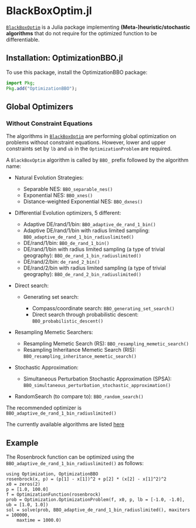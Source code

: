 # BlackBoxOptim.jl

[`BlackBoxOptim`](https://github.com/robertfeldt/BlackBoxOptim.jl) is a Julia package implementing **(Meta-)heuristic/stochastic algorithms** that do not require for the optimized function to be differentiable.

## Installation: OptimizationBBO.jl

To use this package, install the OptimizationBBO package:

```julia
import Pkg;
Pkg.add("OptimizationBBO");
```

## Global Optimizers

### Without Constraint Equations

The algorithms in [`BlackBoxOptim`](https://github.com/robertfeldt/BlackBoxOptim.jl) are performing global optimization on problems without
constraint equations. However, lower and upper constraints set by `lb` and `ub` in the `OptimizationProblem` are required.

A `BlackBoxOptim` algorithm is called by `BBO_` prefix followed by the algorithm name:

  - Natural Evolution Strategies:
    
      + Separable NES: `BBO_separable_nes()`
      + Exponential NES: `BBO_xnes()`
      + Distance-weighted Exponential NES: `BBO_dxnes()`

  - Differential Evolution optimizers, 5 different:
    
      + Adaptive DE/rand/1/bin: `BBO_adaptive_de_rand_1_bin()`
      + Adaptive DE/rand/1/bin with radius limited sampling: `BBO_adaptive_de_rand_1_bin_radiuslimited()`
      + DE/rand/1/bin: `BBO_de_rand_1_bin()`
      + DE/rand/1/bin with radius limited sampling (a type of trivial geography): `BBO_de_rand_1_bin_radiuslimited()`
      + DE/rand/2/bin: `de_rand_2_bin()`
      + DE/rand/2/bin with radius limited sampling (a type of trivial geography): `BBO_de_rand_2_bin_radiuslimited()`
  - Direct search:
    
      + Generating set search:
        
          * Compass/coordinate search: `BBO_generating_set_search()`
          * Direct search through probabilistic descent: `BBO_probabilistic_descent()`
  - Resampling Memetic Searchers:
    
      + Resampling Memetic Search (RS): `BBO_resampling_memetic_search()`
      + Resampling Inheritance Memetic Search (RIS): `BBO_resampling_inheritance_memetic_search()`
  - Stochastic Approximation:
    
      + Simultaneous Perturbation Stochastic Approximation (SPSA): `BBO_simultaneous_perturbation_stochastic_approximation()`
  - RandomSearch (to compare to): `BBO_random_search()`

The recommended optimizer is `BBO_adaptive_de_rand_1_bin_radiuslimited()`

The currently available algorithms are listed [here](https://github.com/robertfeldt/BlackBoxOptim.jl#state-of-the-library)

## Example

The Rosenbrock function can be optimized using the `BBO_adaptive_de_rand_1_bin_radiuslimited()` as follows:

```@example BBO
using Optimization, OptimizationBBO
rosenbrock(x, p) = (p[1] - x[1])^2 + p[2] * (x[2] - x[1]^2)^2
x0 = zeros(2)
p = [1.0, 100.0]
f = OptimizationFunction(rosenbrock)
prob = Optimization.OptimizationProblem(f, x0, p, lb = [-1.0, -1.0], ub = [1.0, 1.0])
sol = solve(prob, BBO_adaptive_de_rand_1_bin_radiuslimited(), maxiters = 100000,
    maxtime = 1000.0)
```
